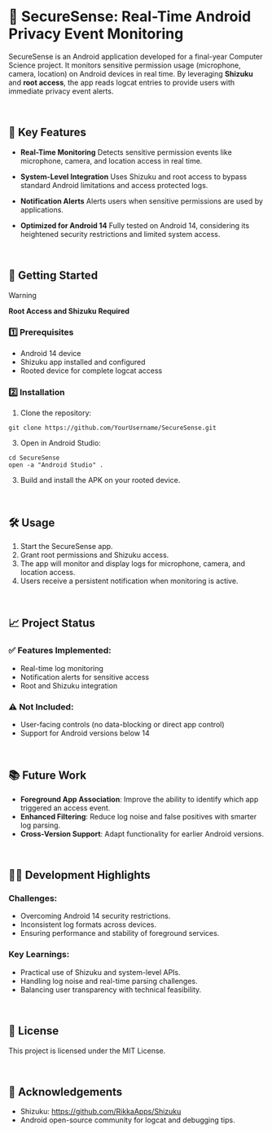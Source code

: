 # 📱 SecureSense: Real-Time Android Privacy Event Monitoring
SecureSense is an Android application developed for a final-year Computer Science project. It monitors sensitive permission usage (microphone, camera, location) on Android devices in real time. By leveraging **Shizuku** and **root access**, the app reads logcat entries to provide users with immediate privacy event alerts.

<br/>

## 🌟 Key Features

- **Real-Time Monitoring**
Detects sensitive permission events like microphone, camera, and location access in real time.

- **System-Level Integration**
Uses Shizuku and root access to bypass standard Android limitations and access protected logs.

- **Notification Alerts**
Alerts users when sensitive permissions are used by applications.

- **Optimized for Android 14**
Fully tested on Android 14, considering its heightened security restrictions and limited system access.

<br/>

## 🚀 Getting Started

> [!WARNING]
> **Root Access and Shizuku Required**

### 1️⃣ Prerequisites

- Android 14 device
- Shizuku app installed and configured
- Rooted device for complete logcat access

### 2️⃣ Installation

1. Clone the repository:
```
git clone https://github.com/YourUsername/SecureSense.git
```
3. Open in Android Studio:
```
cd SecureSense
open -a "Android Studio" .
```
3. Build and install the APK on your rooted device.

<br/>

## 🛠️ Usage

1. Start the SecureSense app.
2. Grant root permissions and Shizuku access.
3. The app will monitor and display logs for microphone, camera, and location access.
4. Users receive a persistent notification when monitoring is active.

<br/>

## 📈 Project Status

### ✅ Features Implemented:
- Real-time log monitoring
- Notification alerts for sensitive access
- Root and Shizuku integration

### ⚠️ Not Included: 
- User-facing controls (no data-blocking or direct app control)
- Support for Android versions below 14

<br/>

## 📚 Future Work
- **Foreground App Association**: Improve the ability to identify which app triggered an access event.
- **Enhanced Filtering**: Reduce log noise and false positives with smarter log parsing.
- **Cross-Version Support**: Adapt functionality for earlier Android versions.

<br/>

## 🧑‍💻 Development Highlights

### Challenges:
- Overcoming Android 14 security restrictions.
- Inconsistent log formats across devices.
- Ensuring performance and stability of foreground services.

### Key Learnings:
- Practical use of Shizuku and system-level APIs.
- Handling log noise and real-time parsing challenges.
- Balancing user transparency with technical feasibility.

<br/>

## 📝 License
This project is licensed under the MIT License.

<br/>

## 🙏 Acknowledgements
- Shizuku: https://github.com/RikkaApps/Shizuku
- Android open-source community for logcat and debugging tips.
